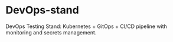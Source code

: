 # DevOps-stand
DevOps Testing Stand: Kubernetes + GitOps + CI/CD pipeline with monitoring and secrets management.
